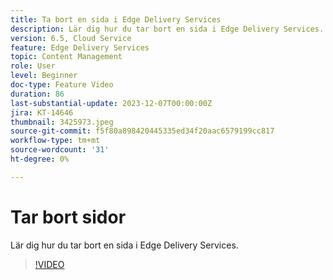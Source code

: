 ```yaml
---
title: Ta bort en sida i Edge Delivery Services
description: Lär dig hur du tar bort en sida i Edge Delivery Services.
version: 6.5, Cloud Service
feature: Edge Delivery Services
topic: Content Management
role: User
level: Beginner
doc-type: Feature Video
duration: 86
last-substantial-update: 2023-12-07T00:00:00Z
jira: KT-14646
thumbnail: 3425973.jpeg
source-git-commit: f5f80a898420445335ed34f20aac6579199cc817
workflow-type: tm+mt
source-wordcount: '31'
ht-degree: 0%

---
```



# Tar bort sidor

Lär dig hur du tar bort en sida i Edge Delivery Services.

>[!VIDEO](https://video.tv.adobe.com/v/3425973/?learn=on)
